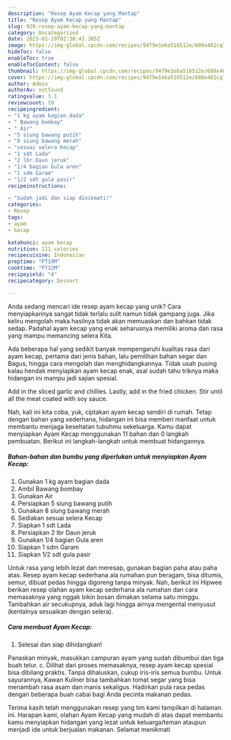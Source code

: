 ```yaml
---
description: "Resep Ayam Kecap yang Mantap"
title: "Resep Ayam Kecap yang Mantap"
slug: 920-resep-ayam-kecap-yang-mantap
category: Uncategorized
date: 2023-01-29T02:38:43.305Z
image: https://img-global.cpcdn.com/recipes/9479e1e6a516512e/680x482cq70/ayam-kecap-foto-resep-utama.jpg
hideToc: false
enableToc: true
enableTocContent: false
thumbnail: https://img-global.cpcdn.com/recipes/9479e1e6a516512e/680x482cq70/ayam-kecap-foto-resep-utama.jpg
cover: https://img-global.cpcdn.com/recipes/9479e1e6a516512e/680x482cq70/ayam-kecap-foto-resep-utama.jpg
author: Admin
authorAv: notfound
ratingvalue: 3.1
reviewcount: 19
recipeingredient:
- "1 kg ayam bagian dada"
- " Bawang bombay"
- " Air"
- "5 siung bawang putih"
- "8 siung bawang merah"
- "sesuai selera Kecap"
- "1 sdt Lada"
- "2 lbr Daun jeruk"
- "1/4 bagian Gula aren"
- "1 sdm Garam"
- "1/2 sdt gula pasir"
recipeinstructions:

- "Sudah jadi dan siap dinikmati!"
categories:
- Resep
tags:
- ayam
- kecap

katakunci: ayam kecap 
nutrition: 111 calories
recipecuisine: Indonesian
preptime: "PT19M"
cooktime: "PT32M"
recipeyield: "4"
recipecategory: Dessert

---
```





Anda sedang mencari ide resep ayam kecap yang unik? Cara menyiapkannya sangat tidak terlalu sulit namun tidak gampang juga. Jika keliru mengolah maka hasilnya tidak akan memuaskan dan bahkan tidak sedap. Padahal ayam kecap yang enak seharusnya memiliki aroma dan rasa yang mampu memancing selera Kita.





Ada beberapa hal yang sedikit banyak mempengaruhi kualitas rasa dari ayam kecap, pertama dari jenis bahan, lalu pemilihan bahan segar dan Bagus, hingga cara mengolah dan menghidangkannya. Tidak usah pusing kalau hendak menyiapkan ayam kecap enak,      asal sudah tahu triknya maka hidangan ini mampu jadi sajian spesial.














Add in the sliced garlic and chillies. Lastly, add in the fried chicken. Stir until all the meat coated with soy sauce.






Nah, kali ini kita coba, yuk, ciptakan ayam kecap sendiri di rumah. Tetap dengan bahan yang sederhana, hidangan ini bisa memberi manfaat untuk membantu menjaga kesehatan tubuhmu sekeluarga. Kamu dapat menyiapkan Ayam Kecap menggunakan 11 bahan dan 0 langkah pembuatan. Berikut ini langkah-langkah untuk membuat hidangannya.

<!--inarticleads1-->

##### Bahan-bahan dan bumbu yang diperlukan untuk menyiapkan Ayam Kecap:

1. Gunakan 1 kg ayam bagian dada
1. Ambil  Bawang bombay
1. Gunakan  Air
1. Persiapkan 5 siung bawang putih
1. Gunakan 8 siung bawang merah
1. Sediakan sesuai selera Kecap
1. Siapkan 1 sdt Lada
1. Persiapkan 2 lbr Daun jeruk
1. Gunakan 1/4 bagian Gula aren
1. Siapkan 1 sdm Garam
1. Siapkan 1/2 sdt gula pasir


Untuk rasa yang lebih lezat dan meresap, gunakan bagian paha atau paha atas. Resep ayam kecap sederhana ala rumahan pun beragam, bisa ditumis, semur, dibuat pedas hingga digoreng tanpa minyak. Nah, berikut ini Hipwee berikan resep olahan ayam kecap sederhana ala rumahan dan cara memasaknya yang nggak bikin bosan dimakan selama satu minggu. Tambahkan air secukupnya, aduk lagi hingga airnya mengental menyusut (kentalnya sesuaikan dengan selera). 

<!--inarticleads2-->

##### Cara membuat Ayam Kecap:


1. Selesai dan siap dihidangkan!

Panaskan minyak, masukkan campuran ayam yang sudah dibumbui dan tiga buah telur. c. Dilihat dari proses memasaknya, resep ayam kecap spesial bisa dibilang praktis. Tanpa dihaluskan, cukup iris-iris semua bumbu. Untuk sayurannya, Kawan Kuliner bisa tambahkan tomat segar yang bisa menambah rasa asam dan manis sekaligus. Hadirkan pula rasa pedas dengan beberapa buah cabai bagi Anda pecinta makanan pedas. 

Terima kasih telah menggunakan resep yang tim kami tampilkan di halaman ini. Harapan kami, olahan Ayam Kecap yang mudah di atas dapat membantu kamu menyiapkan hidangan yang lezat untuk keluarga/teman ataupun menjadi ide untuk berjualan makanan. Selamat menikmati
